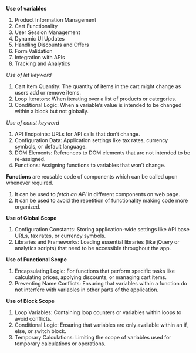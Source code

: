 __Use of variables__

1. Product Information Management
2. Cart Functionality
3. User Session Management
4. Dynamic UI Updates
5. Handling Discounts and Offers
6. Form Validation
7. Integration with APIs
8. Tracking and Analytics

_Use of let keyword_

1. Cart Item Quantity: The quantity of items in the cart might change as users add or remove items.
2. Loop Iterators: When iterating over a list of products or categories.
3. Conditional Logic: When a variable’s value is intended to be changed within a block but not globally.

_Use of const keyword_

1. API Endpoints: URLs for API calls that don’t change.
2. Configuration Data: Application settings like tax rates, currency symbols, or default language.
3. DOM Elements: References to DOM elements that are not intended to be re-assigned.
4. Functions: Assigning functions to variables that won’t change.

__Functions__ are reusable code of components which can be called upon whenever required.
1. It can be used to _fetch an API_ in different components on web page.
2. It can be used to avoid the repetition of functionality making code more organized.

__Use of Global Scope__
1. Configuration Constants: Storing application-wide settings like API base URLs, tax rates, or currency symbols.
2. Libraries and Frameworks: Loading essential libraries (like jQuery or analytics scripts) that need to be   accessible throughout the app.

__Use of Functional Scope__
1. Encapsulating Logic: For functions that perform specific tasks like calculating prices, applying discounts, or managing cart items.
2. Preventing Name Conflicts: Ensuring that variables within a function do not interfere with variables in other parts of the application.

__Use of Block Scope__
1. Loop Variables: Containing loop counters or variables within loops to avoid conflicts.
2. Conditional Logic: Ensuring that variables are only available within an if, else, or switch block.
3. Temporary Calculations: Limiting the scope of variables used for temporary calculations or operations.

